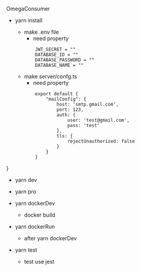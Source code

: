 OmegaConsumer



- yarn install

  - make .env file 
    - need property
    ```
        JWT_SECRET = ""
        DATABASE_ID = ""
        DATABASE_PASSWORD = ""
        DATABASE_NAME = ""

  - make server/confg.ts
    - need property
    ```
        export default {
            "mailConfig": {
                host: 'smtp.gmail.com',
                port: 123,
                auth: {
                    user: 'test@gmail.com',
                    pass: 'test'
                },
                tls: {
                    rejectUnauthorized: false
                }
            }
        }
}

- yarn dev

- yarn pro

- yarn dockerDev
    - docker build 
  
- yarn dockerRun
    - after yarn dockerDev 

- yarn test
  - test use jest